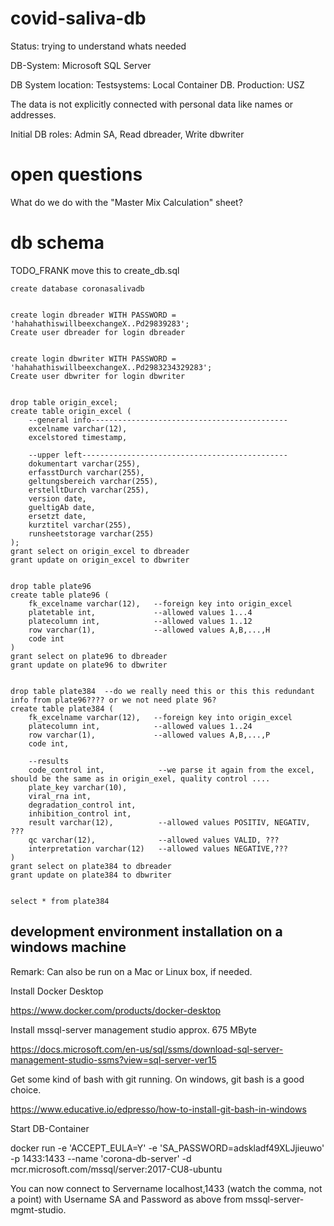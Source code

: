 

# covid-saliva-db

Status: trying to understand whats needed

DB-System: Microsoft SQL Server

DB System location: Testsystems: Local Container DB. Production: USZ

The data is not explicitly connected with personal data like names or addresses.

Initial DB roles: Admin SA, Read dbreader, Write dbwriter

# open questions

What do we do with the "Master Mix Calculation" sheet?

# db schema

TODO_FRANK move this to create_db.sql
```
create database coronasalivadb


create login dbreader WITH PASSWORD = 'hahahathiswillbeexchangeX..Pd29839283';
Create user dbreader for login dbreader


create login dbwriter WITH PASSWORD = 'hahahathiswillbeexchangeX..Pd2983234329283';
Create user dbwriter for login dbwriter


drop table origin_excel;
create table origin_excel (
    --general info--------------------------------------------
    excelname varchar(12),
    excelstored timestamp,
    
    --upper left----------------------------------------------
    dokumentart varchar(255),
    erfasstDurch varchar(255),
    geltungsbereich varchar(255),
    erstelltDurch varchar(255),
    version date,
    gueltigAb date,
    ersetzt date,
    kurztitel varchar(255),
    runsheetstorage varchar(255)
);
grant select on origin_excel to dbreader
grant update on origin_excel to dbwriter


drop table plate96
create table plate96 (
	fk_excelname varchar(12),   --foreign key into origin_excel
	platetable int,             --allowed values 1...4
	platecolumn int,            --allowed values 1..12
	row varchar(1),             --allowed values A,B,...,H
	code int
)
grant select on plate96 to dbreader
grant update on plate96 to dbwriter


drop table plate384  --do we really need this or this this redundant info from plate96???? or we not need plate 96?
create table plate384 (
	fk_excelname varchar(12),   --foreign key into origin_excel
	platecolumn int,            --allowed values 1..24
	row varchar(1),             --allowed values A,B,...,P
	code int,

    --results
	code_control int,            --we parse it again from the excel, should be the same as in origin_exel, quality control ....
	plate_key varchar(10),
	viral_rna int,
	degradation_control int,
	inhibition_control int,
	result varchar(12),          --allowed values POSITIV, NEGATIV, ???
	qc varchar(12),              --allowed values VALID, ???
	interpretation varchar(12)   --allowed values NEGATIVE,???
)
grant select on plate384 to dbreader
grant update on plate384 to dbwriter


select * from plate384
```



## development environment installation on a windows machine

Remark: Can also be run on a Mac or Linux box, if needed.

Install Docker Desktop

https://www.docker.com/products/docker-desktop

Install mssql-server management studio approx. 675 MByte

https://docs.microsoft.com/en-us/sql/ssms/download-sql-server-management-studio-ssms?view=sql-server-ver15

Get some kind of bash with git running. On windows, git bash is a good choice.

https://www.educative.io/edpresso/how-to-install-git-bash-in-windows


Start DB-Container

docker run -e 'ACCEPT_EULA=Y' -e 'SA_PASSWORD=adskladf49XLJjieuwo' -p 1433:1433 --name 'corona-db-server' -d mcr.microsoft.com/mssql/server:2017-CU8-ubuntu

You can now connect to  Servername  localhost,1433  (watch the comma, not a point) with Username SA and Password as above from mssql-server-mgmt-studio.


